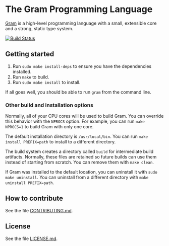 # The Gram Programming Language

[Gram](https://www.gram.org) is a high-level programming language with a small, extensible core and a strong, static type system.

[![Build Status](https://travis-ci.org/gramlang/gram.svg?branch=master)](https://travis-ci.org/gramlang/gram)

## Getting started

1. Run `sudo make install-deps` to ensure you have the dependencies installed.
2. Run `make` to build.
3. Run `sudo make install` to install.

If all goes well, you should be able to run `gram` from the command line.

### Other build and installation options

Normally, all of your CPU cores will be used to build Gram. You can override this behavior with the `NPROCS` option. For example, you can run `make NPROCS=1` to build Gram with only one core.

The default installation directory is `/usr/local/bin`. You can run `make install PREFIX=path` to install to a different directory.

The build system creates a directory called `build` for intermediate build artifacts. Normally, these files are retained so future builds can use them instead of starting from scratch. You can remove them with `make clean`.

If Gram was installed to the default location, you can uninstall it with `sudo make uninstall`. You can uninstall from a different directory with `make uninstall PREFIX=path`.

## How to contribute

See the file [CONTRIBUTING.md](https://github.com/gramlang/gram/blob/master/CONTRIBUTING.md).

## License

See the file [LICENSE.md](https://github.com/gramlang/gram/blob/master/LICENSE.md).
